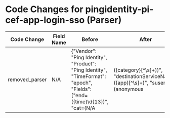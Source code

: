 # Code Changes for pingidentity-pi-cef-app-login-sso (Parser)

| Code Change | Field Name | Before | After |
|-------------|------------|--------|-------|
| removed_parser | N/A | {"Vendor": "Ping Identity", "Product": "Ping Identity", "TimeFormat": "epoch", "Fields": ["end=({time}\d{13})", "cat=(N\/A|({category}[^\s]+))", "destinationServiceName=({app}[^\s]+)", "suser=(anonymous|({email_address}[^\s]+))", "\"ipAddress\":\"({src_ip}((([0-9a-fA-F.]{0,4}):{1,2}){1,7}([0-9a-fA-F]){0,4})|(((25[0-5]|(2[0-4]|1\d|[0-9]|)\d)\.?\b){4}))(:({src_port}\d+))?\"", "\"source\":\"({alert_name}[^\"]+)\"", "\"action\"*:\{\"*type\"*:\"*({event_name}[^\"}]+)\"", "\"result\"*:\{\"*status\"*:\"*({result}[^\",]+)", "\"message\"*:\"*({event_name}[^\"]+)\"", "\"idpEntityId\"*:\"*({file_url}[^\"]+)\"", "\"client\"*:\{\"*id\"*:\"*({user_agent}[^\"]+)\"", "msg=({additional_info}.+?)\soldFile="], "Name": "pingidentity-pi-cef-app-login-sso", "Conditions": ["CEF:", "destinationServiceName=ping", "\"action\":{\"type\":\"SSO\"}"], "ParserVersion": "v1.0.0"} | N/A |